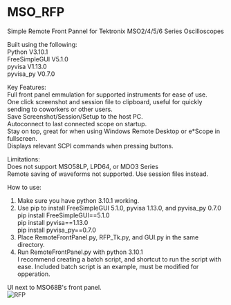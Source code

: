 # MSO_RFP
Simple Remote Front Pannel for Tektronix MSO2/4/5/6 Series Oscilloscopes

Built using the following:  
Python         V3.10.1  
FreeSimpleGUI  V5.1.0  
pyvisa         V1.13.0  
pyvisa_py      V0.7.0


Key Features:  
Full front panel emmulation for supported instruments for ease of use.   
One click screenshot and session file to clipboard, useful for quickly sending to coworkers or other users.    
Save Screenshot/Session/Setup to the host PC.    
Autoconnect to last connected scope on startup.  
Stay on top, great for when using Windows Remote Desktop or e*Scope in fullscreen.  
Displays relevant SCPI commands when pressing buttons.  

Limitations:  
Does not support MSO58LP, LPD64, or MDO3 Series  
Remote saving of waveforms not supported.  Use session files instead.  

How to use:  
1. Make sure you have python 3.10.1 working.
2. Use pip to install FreeSimpleGUI 5.1.0, pyvisa 1.13.0, and pyvisa_py 0.7.0  
   pip install FreeSimpleGUI==5.1.0  
   pip install pyvisa==1.13.0  
   pip install pyvisa_py==0.7.0  
4. Place RemoteFrontPanel.py, RFP_Tk.py, and GUI.py in the same directory.
5. Run RemoteFrontPanel.py with python 3.10.1  
    I recommend creating a batch script, and shortcut to run the script with ease.
    Included batch script is an example, must be modified for opperation.  

UI next to MSO68B's front panel.  
![RFP](https://github.com/Spectral-Duck/MSO_RFP/assets/169471087/6a350cfd-454c-45fb-8112-7f5b270af8c0)
